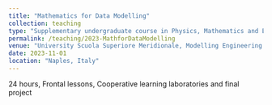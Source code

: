 ```yaml
---
title: "Mathematics for Data Modelling"
collection: teaching
type: "Supplementary undergraduate course in Physics, Mathematics and Engineering. "
permalink: /teaching/2023-MathforDataModelling
venue: "University Scuola Superiore Meridionale, Modelling Engineering Risk and Complexity"
date: 2023-11-01
location: "Naples, Italy"
---
```


24 hours, Frontal lessons, Cooperative learning laboratories and final project
